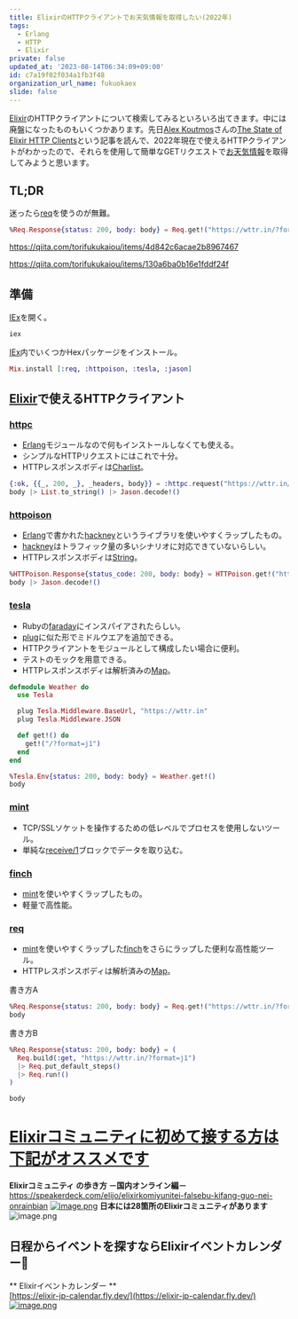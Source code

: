 ```yaml
---
title: ElixirのHTTPクライアントでお天気情報を取得したい(2022年)
tags:
  - Erlang
  - HTTP
  - Elixir
private: false
updated_at: '2023-08-14T06:34:09+09:00'
id: c7a19f02f034a1fb3f48
organization_url_name: fukuokaex
slide: false
---
```

[Elixir]のHTTPクライアントについて検索してみるといろいろ出てきます。中には廃盤になったものもいくつかあります。先日[Alex Koutmos]さんの[The State of Elixir HTTP Clients]という記事を読んで、2022年現在で使えるHTTPクライアントがわかったので、それらを使用して簡単なGETリクエストで[お天気情報]を取得してみようと思います。

[お天気情報]: https://wttr.in/
[Alex Koutmos]: https://twitter.com/akoutmos
[The State of Elixir HTTP Clients]: https://blog.appsignal.com/2020/07/28/the-state-of-elixir-http-clients.html

## TL;DR

迷ったら[req]を使うのが無難。

```elixir
%Req.Response{status: 200, body: body} = Req.get!("https://wttr.in/?format=j1")
```

https://qiita.com/torifukukaiou/items/4d842c6acae2b8967467

https://qiita.com/torifukukaiou/items/130a6ba0b16e1fddf24f


## 準備

[IEx]を開く。

```elixir
iex
```

[IEx]内でいくつかHexパッケージをインストール。

```elixir
Mix.install [:req, :httpoison, :tesla, :jason]
```

## [Elixir]で使えるHTTPクライアント

### [httpc]

- [Erlang]モジュールなので何もインストールしなくても使える。
- シンプルなHTTPリクエストにはこれで十分。
- HTTPレスポンスボディは[Charlist]。

[httpc]: https://www.erlang.org/doc/man/httpc.html

```elixir
{:ok, {{_, 200, _}, _headers, body}} = :httpc.request("https://wttr.in/?format=j1")
body |> List.to_string() |> Jason.decode!()
```

### [httpoison]

- [Erlang]で書かれた[hackney]というライブラリを使いやすくラップしたもの。
- [hackney]はトラフィック量の多いシナリオに対応できていないらしい。
- HTTPレスポンスボディは[String]。

[hackney]: https://github.com/benoitc/hackney
[httpoison]: https://hexdocs.pm/httpoison/HTTPoison.html

```elixir
%HTTPoison.Response{status_code: 200, body: body} = HTTPoison.get!("https://wttr.in/?format=j1")
body |> Jason.decode!()
```

### [tesla]

- Rubyの[faraday]にインスパイアされたらしい。
- [plug]に似た形でミドルウエアを追加できる。
- HTTPクライアントをモジュールとして構成したい場合に便利。
- テストのモックを用意できる。
- HTTPレスポンスボディは解析済みの[Map]。

[tesla]: https://hex.pm/packages/tesla
[faraday]: https://lostisland.github.io/faraday/
[plug]: https://hex.pm/packages/plug

```elixir
defmodule Weather do
  use Tesla

  plug Tesla.Middleware.BaseUrl, "https://wttr.in"
  plug Tesla.Middleware.JSON

  def get!() do
    get!("/?format=j1")
  end
end

%Tesla.Env{status: 200, body: body} = Weather.get!()
body
```

### [mint]

- TCP/SSLソケットを操作するための低レベルでプロセスを使用しないツール。
- 単純な[receive/1]ブロックでデータを取り込む。

[mint]: https://hex.pm/packages/mint

### [finch]

- [mint]を使いやすくラップしたもの。
- 軽量で高性能。

[finch]: https://hex.pm/packages/finch
[telemetry]: https://github.com/beam-telemetry/telemetry

### [req]

- [mint]を使いやすくラップした[finch]をさらにラップした便利な高性能ツール。
- HTTPレスポンスボディは解析済みの[Map]。

[req]: https://hex.pm/packages/req

書き方A

```elixir
%Req.Response{status: 200, body: body} = Req.get!("https://wttr.in/?format=j1")
body
```

書き方B

```elixir
%Req.Response{status: 200, body: body} = (
  Req.build(:get, "https://wttr.in/?format=j1")
  |> Req.put_default_steps()
  |> Req.run!()
)

body
```

[IEx]: https://hexdocs.pm/iex/main/IEx.html
[Elixir]: https://elixir-lang.org/
[Erlang]: https://www.erlang.org/
[String]: https://hexdocs.pm/elixir/String.html
[Map]: https://hexdocs.pm/elixir/Map.html
[Charlist]: https://hexdocs.pm/elixir/List.html#module-charlists
[receive/1]: https://hexdocs.pm/elixir/Kernel.SpecialForms.html#receive/1

# <u><b>Elixirコミュニティに初めて接する方は下記がオススメです</b></u>
**Elixirコミュニティ の歩き方 －国内オンライン編－**<br>
https://speakerdeck.com/elijo/elixirkomiyunitei-falsebu-kifang-guo-nei-onrainbian
[![image.png](https://qiita-image-store.s3.ap-northeast-1.amazonaws.com/0/155423/f891b7ad-d2c4-3303-915b-f831069e28a4.png)](https://speakerdeck.com/elijo/elixirkomiyunitei-falsebu-kifang-guo-nei-onrainbian)
**日本には28箇所のElixirコミュニティがあります**<br>
![image.png](https://qiita-image-store.s3.ap-northeast-1.amazonaws.com/0/155423/7fdc5db7-dfad-9d10-28f8-1e0b8830a587.png)
## 日程からイベントを探すならElixirイベントカレンダー:calendar:
** Elixirイベントカレンダー **<br>
[https://elixir-jp-calendar.fly.dev/](https://elixir-jp-calendar.fly.dev/)
[![image.png](https://qiita-image-store.s3.ap-northeast-1.amazonaws.com/0/109744/985acaa4-50c9-da42-ae32-50fbf9119e61.png)](https://elixir-jp-calendar.fly.dev/)
